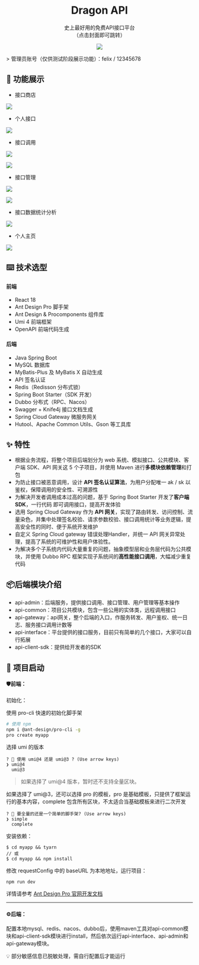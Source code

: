 <h1 align="center">Dragon API</h1>
<div align="center">
史上最好用的免费API接口平台<br>
    （点击封面即可跳转）
</div>
<p align="center">
  <a target="_blank" href="http://123.60.212.37/profile">
    <img  src="./img/cover.jpg">
  </a>
</p>
> 管理员账号（仅供测试阶段展示功能）：felix / 12345678



## 🌈 功能展示

- 接口商店

![](./img/store.jpg)

- 个人接口

![](./img/my-interface.jpg)

- 接口调用

![](./img/test-interface1.jpg)

![](./img/test-interface2.jpg)

- 接口管理

![](./img/manage-interface.jpg)

![](./img/manage-detail.jpg)

- 接口数据统计分析

![](./img/analysis.jpg)

- 个人主页

![](./img/user-detail.jpg)





## ⌨️ 技术选型

#### 前端

- React 18
- Ant Design Pro 脚手架
- Ant Design & Procomponents 组件库
- Umi 4 前端框架
- OpenAPI 前端代码生成

#### 后端

- Java Spring Boot
- MySQL 数据库
- MyBatis-Plus 及 MyBatis X 自动生成
- API 签名认证
- Redis（Redisson 分布式锁）
- Spring Boot Starter（SDK 开发）
- Dubbo 分布式（RPC、Nacos）
- Swagger + Knife4j 接口文档生成
- Spring Cloud Gateway 微服务网关
- Hutool、Apache Common Utils、Gson 等工具库



## ✨ 特性

- 根据业务流程，将整个项目后端划分为 web 系统、模拟接口、公共模块、客户端 SDK、API 网关这 5 个子项目，并使用 Maven 进行**多模块依赖管理**和打包
- 为防止接口被恶意调用，设计 **API 签名认证算法**，为用户分配唯一 ak / sk 以鉴权，保障调用的安全性、可溯源性
- 为解决开发者调用成本过高的问题，基于 Spring Boot Starter 开发了**客户端 SDK**，一行代码 即可调用接口，提高开发体验
- 选用 Spring Cloud Gateway 作为 **API 网关**，实现了路由转发、访问控制、流量染色，并集中处理签名校验、请求参数校验、接口调用统计等业务逻辑，提高安全性的同时、便于系统开发维护
- 自定义 Spring Cloud gateway 错误处理Handler，并统一 API 网关异常处理，提高了系统的可维护性和用户体验性。
- 为解决多个子系统内代码大量重复的问题，抽象模型层和业务层代码为公共模块，并使用 Dubbo RPC 框架实现子系统间的**高性能接口调用**，大幅减少重复代码



## 📦后端模块介绍

- api-admin：后端服务，提供接口调用、接口管理、用户管理等基本操作
- api-common：项目公共模块，包含一些公用的实体类，远程调用接口
- api-gateway：api网关，整个后端的入口，作服务转发、用户鉴权、统一日志、服务接口调用计数等
- api-interface：平台提供的接口服务，目前只有简单的几个接口，大家可以自行拓展
- api-client-sdk：提供给开发者的SDK



## 🔨  项目启动

#### 🛡前端：

初始化：

使用 pro-cli 快速的初始化脚手架

```bash
# 使用 npm
npm i @ant-design/pro-cli -g
pro create myapp
```

选择 umi 的版本

```shell
? 🐂 使用 umi@4 还是 umi@3 ? (Use arrow keys)
❯ umi@4
  umi@3
```

> 如果选择了 umi@4 版本，暂时还不支持全量区块。

如果选择了 umi@3，还可以选择 pro 的模板，pro 是基础模板，只提供了框架运行的基本内容，complete 包含所有区块，不太适合当基础模板来进行二次开发

```shell
? 🚀 要全量的还是一个简单的脚手架? (Use arrow keys)
❯ simple
  complete
```

安装依赖：

```shell
$ cd myapp && tyarn
// 或
$ cd myapp && npm install
```

修改 requestConfig 中的 baseURL 为本地地址，运行项目：

```shell
npm run dev
```

详情请参考 [Ant Design Pro 官网开发文档](https://pro.ant.design/zh-CN/docs/getting-started/)



---



#### ⚙️后端：

配置本地mysql、redis、nacos、dubbo后，使用maven工具对api-common模块和api-client-sdk模块进行install，然后依次运行api-interface、api-admin和api-gateway模块。

💡 部分敏感信息已脱敏处理，需自行配置后才能运行